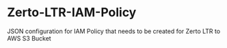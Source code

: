 # Zerto-LTR-IAM-Policy
JSON configuration for IAM Policy that needs to be created for Zerto LTR to AWS S3 Bucket
